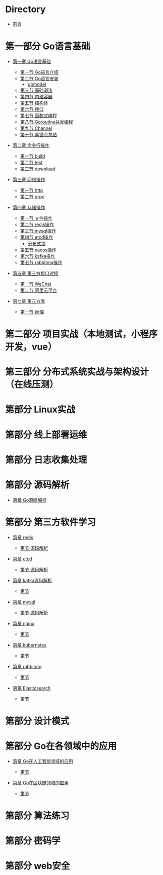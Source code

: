 # Directory

* [前言](README.md)

# 第一部分 Go语言基础

* [第一章 Go语言基础]()
  * [第一节 Go语言介绍]()
  * [第二节 Go语言安装]()
    * [gomodel]()
  * [第三节 基础语法]()
  * [第四节 内建容器]()
  * [第五节 结构体]()
  * [第六节 接口]()
  * [第七节 函数式编程]()
  * [第八节 Goroutine并发编程]()
  * [第九节 Channel]()
  * [第十节 易错点总结]()

* [第二章 命令行操作]()
  * [第一节 build]()
  * [第二节 test]()
  * [第三节 download]()

* [第三章 网络操作]()
  * [第一节 http]()
  * [第二节 grpc]()

* [第四章 存储操作]()
  * [第一节 文件操作]()
  * [第二节 redis操作]()
  * [第三节 mysql操作]()
  * [第四节 etcd操作]()
    * [分布式锁]()
  * [第五节 nacos操作]()
  * [第六节 kafka操作]()
  * [第七节 rabbitmq操作]()

* [第五章 第三方接口对接]()
  * [第一节 WeChat]()
  * [第二节 阿里云平台]()

* [第七章 第三方库]()
  * [第一节 kit库]()

# 第二部分 项目实战（本地测试，小程序开发，vue）



# 第三部分 分布式系统实战与架构设计（在线压测）



# 第部分 Linux实战



# 第部分 线上部署运维



# 第部分 日志收集处理



# 第部分 源码解析

* [第章 Go源码解析]()


# 第部分 第三方软件学习

* [第章 redis]()
  * [第节 源码解析]()

* [第章 etcd]()
  * [第节 源码解析]()

* [第章 kafka源码解析]()
  * [第节 ]()

* [第章 mysql]()
  * [第节 源码解析]()

* [第章 nginx]()
  * [第节 ]()

* [第章 kubernetes]()
  * [第节 ]()

* [第章 rabbitmq]()
  * [第节 ]()

* [第章 Elasticsearch]()
  * [第节 ]()


# 第部分 设计模式



# 第部分 Go在各领域中的应用

* [第章 Go在人工智能领域的应用]()
  * [第节 ]()

* [第章 Go在区块链领域的应用]()
  * [第节 ]()


# 第部分 算法练习


# 第部分 密码学


# 第部分 web安全

